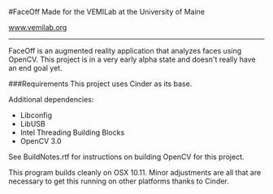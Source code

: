 #FaceOff
Made for the VEMILab at the University of Maine

www.vemilab.org

-------------------------------------------------

FaceOff is an augmented reality application that analyzes faces using OpenCV.
This project is in a very early alpha state and doesn't really have an end goal yet.


###Requirements
This project uses Cinder as its base.

Additional dependencies:
- Libconfig
- LibUSB
- Intel Threading Building Blocks
- OpenCV 3.0

See BuildNotes.rtf for instructions on building OpenCV for this project.


This program builds cleanly on OSX 10.11. Minor adjustments are all that are necessary to get this running on other platforms thanks to Cinder.